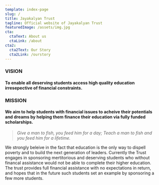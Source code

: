 ```yaml
---
template: index-page
slug: /
title: Jayakalyan Trust
tagline: Official website of Jayakalyan Trust
featuredImage: /assets/img.jpg
cta:
  ctaText: About us
  ctaLink: /about
cta2:
  cta2Text: Our Story
  cta2Link: /ourstory
---
```

### **VISION**

#### To enable all deserving students access high quality education irresepective of financial constraints.

### MISSION

#### We aim to help students with financial issues to acheive their potentials and dreams by helping them finance their education via fully funded scholarships.

> *Give a man to fish, you feed him for a day; Teach a man to fish and you feed him for a lifetime.* 

We strongly beleive in the fact that education is the only way to dispell poverty and to build the next generation of leaders. Currently the Trust engages in sponsoring mertitorious and deserving students who without financal assistance would not be able to complete their higher education. The trust provides full financial assistance with no expectations in return, and hopes that in the future such students set an example by sponsoring a few more students.